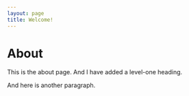 ```yaml
---
layout: page
title: Welcome!
---
```


# About

This is the about page.  And I have added a level-one heading.

And here is another paragraph.
